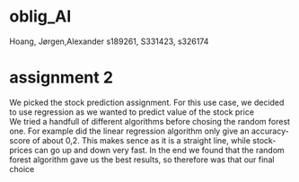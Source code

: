 # oblig_AI
Hoang, Jørgen,Alexander
s189261, S331423, s326174  

# assignment 2 
We picked the stock prediction assignment. For this use case, we decided to use regression as we wanted to predict value of the stock price  
We tried a handfull of different algorithms before chosing the random forest one.
For example did the linear regression algorithm only give an accuracy-score of about 0,2. This makes sence as it is a straight line, while stock-prices can go up and down very fast.
In the end we found that the random forest algorithm gave us the best results, so therefore was that our final choice
